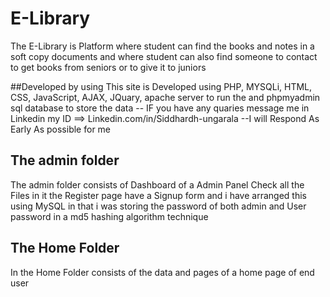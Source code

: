 # E-Library
The E-Library is Platform where student can find the books and notes in a soft copy documents and where student can also find someone to contact to get books from seniors or to give it to juniors

##Developed by using 
This site is Developed using PHP, MYSQLi, HTML, CSS, JavaScript, AJAX, JQuary, apache server to run the and phpmyadmin sql database to store the data
-- IF you have any quaries message me in Linkedin my ID ==> Linkedin.com/in/Siddhardh-ungarala
--I will Respond As Early As possible for me

## The admin folder 
The admin folder consists of Dashboard of a Admin Panel 
Check all the Files in it 
the Register page have a Signup form and i have arranged this using MySQL in that i was storing the password of both admin and User password in a md5 hashing algorithm technique

## The Home Folder
In the Home Folder consists of the data and pages of a home page of end user
